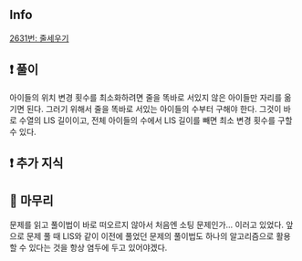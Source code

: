 ## Info
<a href="https://www.acmicpc.net/problem/2631" rel="nofollow">2631번: 줄세우기</a>

## ❗ 풀이
아이들의 위치 변경 횟수를 최소화하려면 줄을 똑바로 서있지 않은 아이들만 자리를 옮기면 된다. 그러기 위해서 줄을 똑바로 서있는 아이들의 수부터 구해야 한다. 그것이 바로 수열의 LIS 길이이고, 전체 아이들의 수에서 LIS 길이를 빼면 최소 변경 횟수를 구할 수 있다.

## ❗ 추가 지식


## 🙂 마무리
문제를 읽고 풀이법이 바로 떠오르지 않아서 처음엔 소팅 문제인가... 이러고 있었다. 앞으로 문제 풀 때 LIS와 같이 이전에 풀었던 문제의 풀이법도 하나의 알고리즘으로 활용할 수 있다는 것을 항상 염두에 두고 있어야겠다.